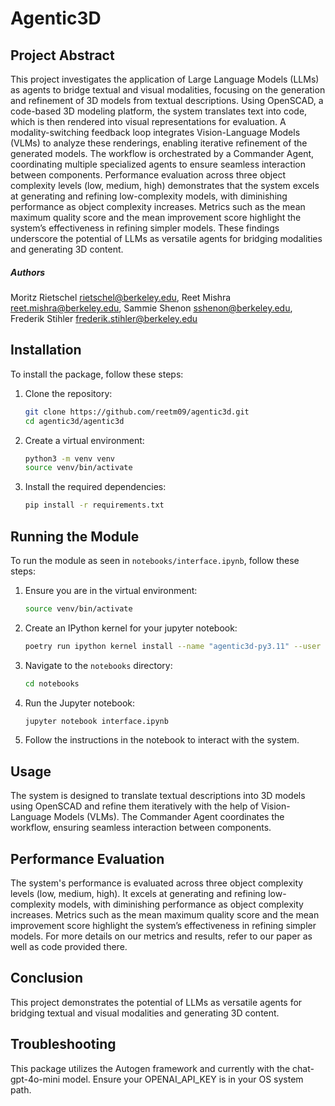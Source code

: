 # Agentic3D

## Project Abstract

This project investigates the application of Large Language Models (LLMs) as agents to bridge textual and visual modalities, focusing on the generation and refinement of 3D models from textual descriptions. Using OpenSCAD, a code-based 3D modeling platform, the system translates text into code, which is then rendered into visual representations for evaluation. A modality-switching feedback loop integrates Vision-Language Models (VLMs) to analyze these renderings, enabling iterative refinement of the generated models. The workflow is orchestrated by a Commander Agent, coordinating multiple specialized agents to ensure seamless interaction between components. Performance evaluation across three object complexity levels (low, medium, high) demonstrates that the system excels at generating and refining low-complexity models, with diminishing performance as object complexity increases. Metrics such as the mean maximum quality score and the mean improvement score highlight the system’s effectiveness in refining simpler models. These findings underscore the potential of LLMs as versatile agents for bridging modalities and generating 3D content.

##### *Authors*
Moritz Rietschel <rietschel@berkeley.edu>,
Reet Mishra <reet.mishra@berkeley.edu>,
Sammie Shenon <sshenon@berkeley.edu>,
Frederik Stihler <frederik.stihler@berkeley.edu>

## Installation

To install the package, follow these steps:

1. Clone the repository:
    ```bash
    git clone https://github.com/reetm09/agentic3d.git
    cd agentic3d/agentic3d
    ```

2. Create a virtual environment:
    ```bash
    python3 -m venv venv
    source venv/bin/activate
    ```

3. Install the required dependencies:
    ```bash
    pip install -r requirements.txt
    ```

## Running the Module

To run the module as seen in `notebooks/interface.ipynb`, follow these steps:

1. Ensure you are in the virtual environment:
    ```bash
    source venv/bin/activate
    ```

2. Create an IPython kernel for your jupyter notebook:
    ```bash
    poetry run ipython kernel install --name "agentic3d-py3.11" --user
    ```

2. Navigate to the `notebooks` directory:
    ```bash
    cd notebooks
    ```

3. Run the Jupyter notebook:
    ```bash
    jupyter notebook interface.ipynb
    ```

4. Follow the instructions in the notebook to interact with the system.

## Usage

The system is designed to translate textual descriptions into 3D models using OpenSCAD and refine them iteratively with the help of Vision-Language Models (VLMs). The Commander Agent coordinates the workflow, ensuring seamless interaction between components. 

## Performance Evaluation

The system's performance is evaluated across three object complexity levels (low, medium, high). It excels at generating and refining low-complexity models, with diminishing performance as object complexity increases. Metrics such as the mean maximum quality score and the mean improvement score highlight the system’s effectiveness in refining simpler models. For more details on our metrics and results, refer to our paper as well as code provided there.

## Conclusion

This project demonstrates the potential of LLMs as versatile agents for bridging textual and visual modalities and generating 3D content. 

## Troubleshooting

This package utilizes the Autogen framework and currently with the chat-gpt-4o-mini model. Ensure your OPENAI_API_KEY is in your OS system path.
